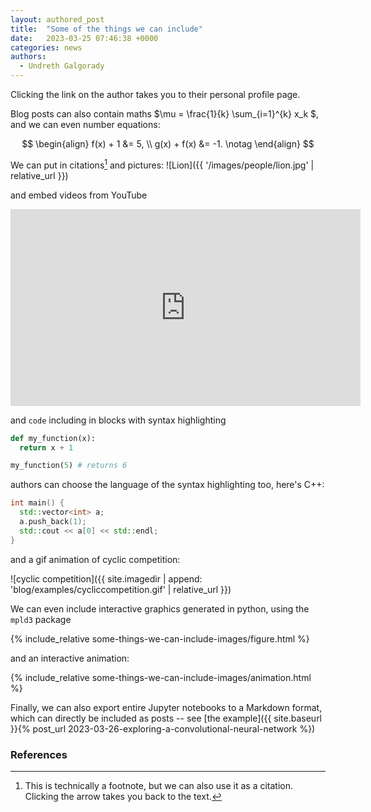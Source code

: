 ```yaml
---
layout: authored_post
title:  "Some of the things we can include"
date:   2023-03-25 07:46:38 +0000
categories: news
authors: 
  - Undreth Galgorady
---
```


Clicking the link on the author takes you to their personal profile page.

Blog posts can also contain maths $\mu = \frac{1}{k} \sum_{i=1}^{k} x_k $, and we can even number equations:

$$
\begin{align}
  f(x) + 1 &= 5,
  \\
  g(x) + f(x) &= -1.
  \notag
\end{align}
$$

We can put in citations[^citation] and pictures:
![Lion]({{ '/images/people/lion.jpg' | relative_url }})

and embed videos from YouTube

<iframe width="560" height="315" src="https://www.youtube.com/embed/iQf77WWNt40" title="YouTube video player" frameborder="0" allow="accelerometer; autoplay; clipboard-write; encrypted-media; gyroscope; picture-in-picture; web-share" allowfullscreen></iframe>

and `code` including in blocks with syntax highlighting
```python
def my_function(x):
  return x + 1

my_function(5) # returns 6
```
authors can choose the language of the syntax highlighting too, here's C++:
```cpp
int main() {
  std::vector<int> a;
  a.push_back(1);
  std::cout << a[0] << std::endl;
}
```

and a gif animation of cyclic competition:

![cyclic competition]({{ site.imagedir | append: 'blog/examples/cycliccompetition.gif' | relative_url }})

We can even include interactive graphics generated in python, using the `mpld3` package

{% include_relative some-things-we-can-include-images/figure.html %}

and an interactive animation:

{% include_relative some-things-we-can-include-images/animation.html %}

Finally, we can also export entire Jupyter notebooks to a Markdown format, which can directly be included as posts -- see [the example]({{ site.baseurl }}{% post_url 2023-03-26-exploring-a-convolutional-neural-network %})


### References
[^citation]: This is technically a footnote, but we can also use it as a citation. Clicking the arrow takes you back to the text.

